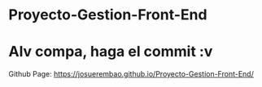 # Proyecto-Gestion-Front-End
# Alv compa, haga el commit :v
 
Github Page:
https://josuerembao.github.io/Proyecto-Gestion-Front-End/
